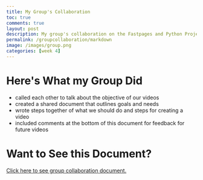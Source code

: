 ```yaml
---
title: My Group's Collaboration
toc: true
comments: true
layout: post
description: My group's collaboration on the Fastpages and Python Project dealing with local servers.
permalink: /groupcollaboration/markdown
image: /images/group.png
categories: [week 4]
---
```


# Here's What my Group Did
- called each other to talk about the objective of our videos
- created a shared document that outlines goals and needs
- wrote steps together of what we should do and steps for creating a video
- included comments at the bottom of this document for feedback for future videos

# Want to See this Document?
[Click here to see group collaboration document.](https://docs.google.com/document/d/1avkIHNbIw9B5v5CJorXVSfoNCwZ0t2p_Jd1e0XT_pVc/edit)
